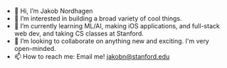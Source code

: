 - 👋 Hi, I’m Jakob Nordhagen 
- 👀 I’m interested in building a broad variety of cool things.
- 🌱 I’m currently learning ML/AI, making iOS applications, and full-stack web dev, and taking CS classes at Stanford.
- 💞️ I’m looking to collaborate on anything new and exciting. I'm very open-minded.
- 📫 How to reach me: Email me! jakobn@stanford.edu

<!---
jnordhagen/jnordhagen is a ✨ special ✨ repository because its `README.md` (this file) appears on your GitHub profile.
You can click the Preview link to take a look at your changes.
--->
